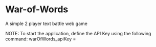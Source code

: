 # War-of-Words
A simple 2 player text battle web game

NOTE:
To start the application, define the API Key using the following command:
warOfWords_apiKey = <apiKey>
